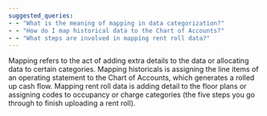```yaml
---
suggested_queries:
- - "What is the meaning of mapping in data categorization?"
- - "How do I map historical data to the Chart of Accounts?"
- - "What steps are involved in mapping rent roll data?"
---
```

Mapping refers to the act of adding extra details to the data or allocating data to certain categories. Mapping historicals is assigning the line items of an operating statement to the Chart of Accounts, which generates a rolled up cash flow. Mapping rent roll data is adding detail to the floor plans or assigning codes to occupancy or charge categories (the five steps you go through to finish uploading a rent roll).